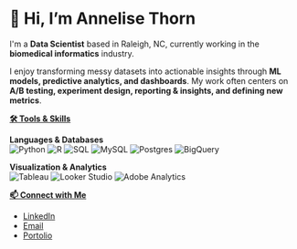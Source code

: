 # 👋 Hi, I’m Annelise Thorn  

I'm a **Data Scientist** based in Raleigh, NC, currently working in the **biomedical informatics** industry.  

I enjoy transforming messy datasets into actionable insights through **ML models, predictive analytics, and dashboards**. My work often centers on **A/B testing, experiment design, reporting & insights, and defining new metrics**.  

<ins>**🛠️ Tools & Skills**</ins>

**Languages & Databases**  
![Python](https://img.shields.io/badge/Python-3776AB?logo=python&logoColor=white)
![R](https://img.shields.io/badge/R-276DC3?logo=r&logoColor=white)
![SQL](https://img.shields.io/badge/SQL-4479A1?logo=postgresql&logoColor=white)
![MySQL](https://img.shields.io/badge/MySQL-4479A1?logo=mysql&logoColor=white)
![Postgres](https://img.shields.io/badge/PostgreSQL-336791?logo=postgresql&logoColor=white)
![BigQuery](https://img.shields.io/badge/BigQuery-669DF6?logo=googlebigquery&logoColor=white)

**Visualization & Analytics**  
![Tableau](https://img.shields.io/badge/Tableau-E97627?logo=tableau&logoColor=white)
![Looker Studio](https://img.shields.io/badge/Looker%20Studio-4285F4?logo=googledatastudio&logoColor=white)
![Adobe Analytics](https://img.shields.io/badge/Adobe%20Analytics-FF0000?logo=adobe&logoColor=white)

<ins>**📫 Connect with Me**</ins>  
- [LinkedIn](https://www.linkedin.com/in/annelisethorn/)
- [Email](mailto:anneliset47@gmail.com)
- [Portolio](annelisethorn.com)
